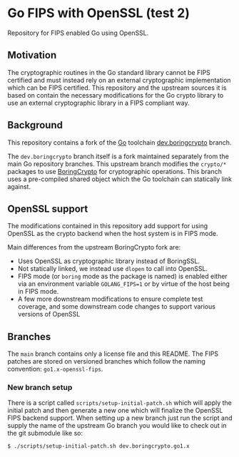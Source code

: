 # Go FIPS with OpenSSL (test 2)

Repository for FIPS enabled Go using OpenSSL.

## Motivation

The cryptographic routines in the Go standard library cannot be FIPS certified and must instead rely on an external
cryptographic implementation which can be FIPS certified. This repository and the upstream sources it is based on
contain the necessary modifications for the Go crypto library to use an external cryptographic library in a FIPS
compliant way.

## Background

This repository contains a fork of the [Go](https://github.com/golang/go) toolchain [dev.boringcrypto](https://github.com/golang/go/tree/dev.boringcrypto) branch.

The `dev.boringcrypto` branch itself is a fork maintained separately from the main Go repository branches. This upstream
branch modifies the `crypto/*` packages to use [BoringCrypto](https://boringssl.googlesource.com/boringssl/) for cryptographic operations.
This branch uses a pre-compiled shared object which the Go toolchain can statically link against.

## OpenSSL support

The modifications contained in this repository add support for using OpenSSL as the crypto backend when the host system is in FIPS mode.

Main differences from the upstream BoringCrypto fork are:

* Uses OpenSSL as cryptographic library instead of BoringSSL.
* Not statically linked, we instead use `dlopen` to call into OpenSSL.
* FIPS mode (or `boring` mode as the package is named) is enabled either via an environment variable `GOLANG_FIPS=1` or by virtue of the host being in FIPS mode.
* A few more downstream modifications to ensure complete test coverage, and some downstream code changes to support various versions of OpenSSL

## Branches

The `main` branch contains only a license file and this README. The FIPS patches are stored on versioned branches
which follow the naming convention: `go1.x-openssl-fips`.

### New branch setup

There is a script called `scripts/setup-initial-patch.sh` which will apply the initial patch and then generate a new one which
will finalize the OpenSSL FIPS backend support. When setting up a new branch just run the script and supply the name of the upstream Go
branch you would like to check out in the git submodule like so:

```
$ ./scripts/setup-initial-patch.sh dev.boringcrypto.go1.x
```
